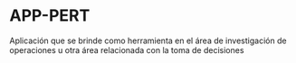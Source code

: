 # APP-PERT 
Aplicación que se brinde como herramienta en el área de investigación de operaciones u otra área relacionada con la toma de decisiones
